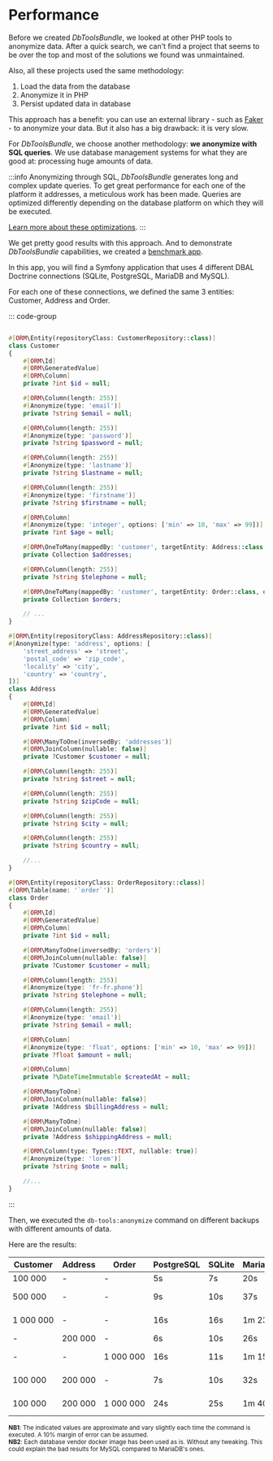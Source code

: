 # Performance

Before we created *DbToolsBundle*, we looked at other PHP tools to anonymize
data. After a quick search, we can't find a project that seems to be over the
top and most of the solutions we found was unmaintained.

Also, all these projects used the same methodology:
1. Load the data from the database
2. Anonymize it in PHP
3. Persist updated data in database

This approach has a benefit: you can use an external library - such as
[Faker](https://github.com/fzaninotto/Faker) - to anonymize your data.
But it also has a big drawback: it is very slow.

For *DbToolsBundle*, we choose another methodology: **we anonymize with SQL
queries**. We use database management systems for what they are good at: processing
huge amounts of data.

:::info
Anonymizing through SQL, *DbToolsBundle* generates long and complex
update queries. To get great performance for each one of the platform it addresses,
a meticulous work has been made. Queries are optimized differently depending on the
database platform on which they will be executed.

[Learn more about these optimizations](./internals).
:::

We get pretty good results with this approach. And to demonstrate *DbToolsBundle*
capabilities, we created a [benchmark app](https://github.com/DbToolsBundle/benchmark-app).

In this app, you will find a Symfony application that uses 4 different
DBAL Doctrine connections (SQLite, PostgreSQL, MariaDB and MySQL).

For each one of these connections, we defined the same 3 entities: Customer, Address and Order.

::: code-group
```php [Customer]

#[ORM\Entity(repositoryClass: CustomerRepository::class)]
class Customer
{
    #[ORM\Id]
    #[ORM\GeneratedValue]
    #[ORM\Column]
    private ?int $id = null;

    #[ORM\Column(length: 255)]
    #[Anonymize(type: 'email')]
    private ?string $email = null;

    #[ORM\Column(length: 255)]
    #[Anonymize(type: 'password')]
    private ?string $password = null;

    #[ORM\Column(length: 255)]
    #[Anonymize(type: 'lastname')]
    private ?string $lastname = null;

    #[ORM\Column(length: 255)]
    #[Anonymize(type: 'firstname')]
    private ?string $firstname = null;

    #[ORM\Column]
    #[Anonymize(type: 'integer', options: ['min' => 10, 'max' => 99])]
    private ?int $age = null;

    #[ORM\OneToMany(mappedBy: 'customer', targetEntity: Address::class, orphanRemoval: true)]
    private Collection $addresses;

    #[ORM\Column(length: 255)]
    private ?string $telephone = null;

    #[ORM\OneToMany(mappedBy: 'customer', targetEntity: Order::class, orphanRemoval: true)]
    private Collection $orders;

    // ...
}
```

```php [Address]
#[ORM\Entity(repositoryClass: AddressRepository::class)]
#[Anonymize(type: 'address', options: [
    'street_address' => 'street',
    'postal_code' => 'zip_code',
    'locality' => 'city',
    'country' => 'country',
])]
class Address
{
    #[ORM\Id]
    #[ORM\GeneratedValue]
    #[ORM\Column]
    private ?int $id = null;

    #[ORM\ManyToOne(inversedBy: 'addresses')]
    #[ORM\JoinColumn(nullable: false)]
    private ?Customer $customer = null;

    #[ORM\Column(length: 255)]
    private ?string $street = null;

    #[ORM\Column(length: 255)]
    private ?string $zipCode = null;

    #[ORM\Column(length: 255)]
    private ?string $city = null;

    #[ORM\Column(length: 255)]
    private ?string $country = null;

    //...
}
```

```php [Order]
#[ORM\Entity(repositoryClass: OrderRepository::class)]
#[ORM\Table(name: '`order`')]
class Order
{
    #[ORM\Id]
    #[ORM\GeneratedValue]
    #[ORM\Column]
    private ?int $id = null;

    #[ORM\ManyToOne(inversedBy: 'orders')]
    #[ORM\JoinColumn(nullable: false)]
    private ?Customer $customer = null;

    #[ORM\Column(length: 255)]
    #[Anonymize(type: 'fr-fr.phone')]
    private ?string $telephone = null;

    #[ORM\Column(length: 255)]
    #[Anonymize(type: 'email')]
    private ?string $email = null;

    #[ORM\Column]
    #[Anonymize(type: 'float', options: ['min' => 10, 'max' => 99])]
    private ?float $amount = null;

    #[ORM\Column]
    private ?\DateTimeImmutable $createdAt = null;

    #[ORM\ManyToOne]
    #[ORM\JoinColumn(nullable: false)]
    private ?Address $billingAddress = null;

    #[ORM\ManyToOne]
    #[ORM\JoinColumn(nullable: false)]
    private ?Address $shippingAddress = null;

    #[ORM\Column(type: Types::TEXT, nullable: true)]
    #[Anonymize(type: 'lorem')]
    private ?string $note = null;

    //...
}
```
:::

Then, we executed the `db-tools:anonymize` command on different backups with different
amounts of data.

Here are the results:

| Customer            | Address      | Order               | PostgreSQL | SQLite | MariaDB  | MySQL
|---------------------|--------------|---------------------|------------|--------|----------|-------
| 100&nbsp;000        | -            | -                   | 5s         | 7s     | 20s      | 53s
| 500&nbsp;000        | -            | -                   | 9s         | 10s    | 37s      | 3m 44s
| 1&nbsp;000&nbsp;000 | -            | -                   | 16s        | 16s    | 1m 23s   | 36m 56s
| -                   | 200&nbsp;000 | -                   | 6s         | 10s    | 26s      | 42s
| -                   | -            | 1&nbsp;000&nbsp;000 | 16s        | 11s    | 1m 15s   | 25m 1s
| 100&nbsp;000        | 200&nbsp;000 | -                   | 7s         | 10s    | 32s      | 1m 16s
| 100&nbsp;000        | 200&nbsp;000 | 1&nbsp;000&nbsp;000 | 24s        | 25s    | 1m 40s   | 36m 47s

<small>
<strong>NB1</strong>: The indicated values are approximate and vary slightly each time the command is
executed. A 10% margin of error can be assumed.
</small><br>
<small>
<strong>NB2</strong>: Each database vendor docker image has been used as is. Without any tweaking.
This could explain the bad results for MySQL compared to MariaDB's ones.
</small>
